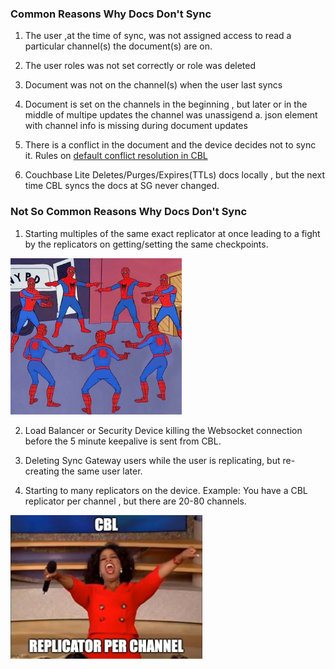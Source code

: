 
### Common Reasons Why Docs Don't Sync
1. The user ,at the time of sync, was not assigned access to read a particular channel(s) the document(s) are on.

2. The user roles was not set correctly or role was deleted

3. Document was not on the channel(s) when the user last syncs

4. Document is set on the channels in the beginning , but later or in the middle of multipe updates the channel was unassigend
    a. json element with channel info is missing during document updates

5. There is a conflict in the document and the device decides not to sync it. Rules on [default conflict resolution in CBL](https://docs.couchbase.com/couchbase-lite/current/c/conflict.html#automatic-conflict-resolution)

6. Couchbase Lite Deletes/Purges/Expires(TTLs) docs locally , but the next time CBL syncs the docs at SG never changed.



### Not So Common Reasons Why Docs Don't Sync

1. Starting multiples of the same exact replicator at once leading to a fight by the replicators on getting/setting the same checkpoints.
<img src="img/spiderman-meme.png" alt="Couchbase Lite Replicators" height="250px">


2. Load Balancer or Security Device killing the Websocket connection before the 5 minute keepalive is sent from CBL.

3. Deleting Sync Gateway users while the user is replicating, but re-creating the same user later.

4. Starting to many replicators on the device. Example: You have a CBL replicator per channel , but there are 20-80 channels.

<img src="img/everybody-gets-a-replicator.jpg" alt="Couchbase Lite Replicators per channel" height="230px">